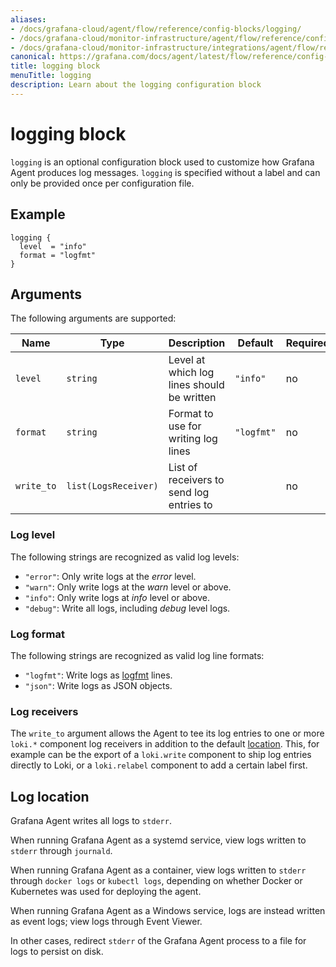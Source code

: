 ```yaml
---
aliases:
- /docs/grafana-cloud/agent/flow/reference/config-blocks/logging/
- /docs/grafana-cloud/monitor-infrastructure/agent/flow/reference/config-blocks/logging/
- /docs/grafana-cloud/monitor-infrastructure/integrations/agent/flow/reference/config-blocks/logging/
canonical: https://grafana.com/docs/agent/latest/flow/reference/config-blocks/logging/
title: logging block
menuTitle: logging
description: Learn about the logging configuration block
---
```


# logging block

`logging` is an optional configuration block used to customize how Grafana
Agent produces log messages. `logging` is specified without a label and can
only be provided once per configuration file.

## Example

```river
logging {
  level  = "info"
  format = "logfmt"
}
```

## Arguments

The following arguments are supported:

Name | Type | Description | Default | Required
---- | ---- | ----------- | ------- | --------
`level` | `string` | Level at which log lines should be written | `"info"` | no
`format` | `string` | Format to use for writing log lines | `"logfmt"` | no
`write_to` | `list(LogsReceiver)` | List of receivers to send log entries to | | no

### Log level

The following strings are recognized as valid log levels:

* `"error"`: Only write logs at the _error_ level.
* `"warn"`: Only write logs at the _warn_ level or above.
* `"info"`: Only write logs at _info_ level or above.
* `"debug"`: Write all logs, including _debug_ level logs.

### Log format

The following strings are recognized as valid log line formats:

* `"logfmt"`: Write logs as [logfmt][] lines.
* `"json"`: Write logs as JSON objects.

[logfmt]: https://brandur.org/logfmt

### Log receivers

The `write_to` argument allows the Agent to tee its log entries to one or more
`loki.*` component log receivers in addition to the default [location][].
This, for example can be the export of a `loki.write` component to ship log
entries directly to Loki, or a `loki.relabel` component to add a certain label
first.

[location]: #log-location

## Log location

Grafana Agent writes all logs to `stderr`.

When running Grafana Agent as a systemd service, view logs written to `stderr`
through `journald`.

When running Grafana Agent as a container, view logs written to `stderr`
through `docker logs` or `kubectl logs`, depending on whether Docker or
Kubernetes was used for deploying the agent.

When running Grafana Agent as a Windows service, logs are instead written as
event logs; view logs through Event Viewer.

In other cases, redirect `stderr` of the Grafana Agent process to a file for
logs to persist on disk.
